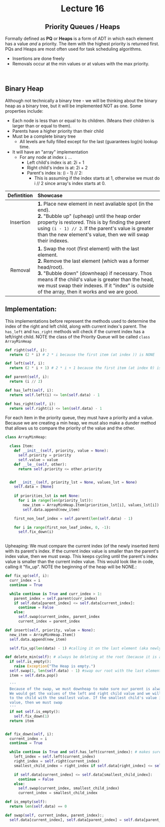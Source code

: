 <div align = "center">

# Lecture 16
## Priority Queues / Heaps

</div>

Formally defined as **PQ** or **Heaps** is a form of ADT in which each element has a value *and* a priority. The item with the highest priority is returned first. PQs and Heaps are most often used for task scheduling algorithms. 

- Insertions are done freely
- Removals occur at the min values or at values with the max priority. 

</br>

## Binary Heap
Although not technically a binary tree - we will be thinking about the binary heap as a binary tree, but it will be implemented NOT as one. Some properties include:

- Each node is less than or equal to its children. (Means their children is larger than or equal to them).
- Parents have a higher priority than their child
- Must be a complete binary tree
  - All levels are fully filled except for the last (guarantees log(n) lookup time.
- It will have an "array" implementation
  - For any node at index `i` ...
    - Left child's index is at: 2i + 1
    - Right child's index is at: 2i + 2
    - Parent's index is: (i - 1) // 2:
        - This is assuming if the index starts at 1, otherwise we must do i // 2 since array's index starts at 0.

<div align = "center">
  
| **Defintition** | **Showcase** | 
| :---: | :--- |  
| Insertion | **1.** Place new element in next avaliable spot (in the end). </br> **2.** "Bubble up" (upheap) until the heap order property is restored. This is by finding the parent using `(i - 1) // 2`. If the parent's value is greater than the new element's value, then we will swap their indexes. | 
| Removal | **1.** Swap the root (first element) with the last element. </br> **2.** Remove the last element (which was a former head/root). </br> **3.** "Bubble down" (downheap) if necessary. Thos means if the child's value is greater than the head, we must swap their indexes. If it "index" is outside of the array, then it works and we are good. 

</div>

## Implementation:
This implementations before represent the methods used to determine the index of the right and left child, along with current index's parent. The `has_left` and `has_right` methods will check if the current index has a left/right child. NOTE the class of the Priority Queue will be called `class ArrayMinHeap`

```python
def right(self, i):
  return (2 * i) # 2 * i because the first item (at index )) is NONE

def left(self, i):
  return (2 * i + 1) # 2 * i + 1 because the first item (at index 0) is NONE

def parent(self, i):
  return (i // 2)

def has_left(self, i):
  return self.left(i) <= len(self.data) - 1

def has_right(self, i):
  return self.right(i) <= len(self.data) - 1
```

For each item in the priority queue, they must have a priority and a value. Because we are creating a min heap, we must also make a dunder method that allows us to compare the priority of the value and the other. 

```python
class ArrayMinHeap:

  class Item:
    def __init__(self, priority, value = None):
      self.priority = priority
      self.value = value
    def __le__(self, other):
      return self.priority <= other.priority


  def __init__(self, priority_lst = None, values_lst = None)
    self.data = [None]
  
    if priorities_lst is not None:
      for i in range(len(priority_lst)):
        new_item = ArrayMinHeap.Item(priorities_lst[i], values_lst[i])
        self.data.append(new_item)

    first_non_leaf_index = self.parent(len(self.data) - 1)

    for i in range(first_non_leaf_index, 0, -1):
      self.fix_down(i)
    
```

Upheaping:
We must compare the current index (of the newly inserted item) with its parent's index. If the current index value is smaller than the parent's index value, then we must swap. This keeps cycling until the parent's index value is smaller than the current index value. This would look like in code, calling it "fix_up". NOTE the beginning of the heap will be NONE.:

```python
def fix_up(self, i):
  curr_index = i
  continue = True

  while continue is True and curr_index > 1:
    parent_index = self.parent(curr_index)
    if self.data[parent_index] <= self.data[current_index]:
      continue = False
    else:
      self.swap(current_index, parent_index
      current_index = parent_index

def insert(self, priority, value = None):
  new_item = ArrayMinHeap.Item()
  self.data.append(new_item)

  self.fix_up(len(data) - 1) #calling it on the last element (aka newly inserted element)

def delete_min(self): # always be deleting at the root (because it is a QUEUE
  if self.is_empty():
    raise Exception("The Heap is empty.")
  self.swap(1, len(self.data) - 1) #swap our root with the last element so we can "pop" at ammortized time
  item = self.data.pop()

  '''
  Because of the swap, we must downheap to make sure our parent is always smaller than its children.
  We would get the values of the left and right child value and we will compare the current index value
  to the child with the smallest value. If the smallest child's value is smaller than the current index
  value, then we must swap
  '''
  if not self.is_empty():
    self.fix_down(1)
  return item


def fix_down(self, i):
  current_index = i
  continue = True

  while continue is True and self.has_left(current_index): # makes sure the current index has a left child 
    left_index = self.left(current_index)
    right_index = self.right(current_index)
    smallest_child_index = right_index if self.data[right_index] <= self.data[left_index] else left_index

    if self.data[current_index] <= self.data[smallest_child_index]:
      continue = False
    else:
      self.swap(current_index, smallest_child_index)
      current_index = smallest_child_index

def is_empty(self):
  return len(self.data) == 0

def swap(self, current_index, parent_index):;
  self.data[current_index], self.data[parent_index] = self.data[parent_index], self.data[current_index]
```
